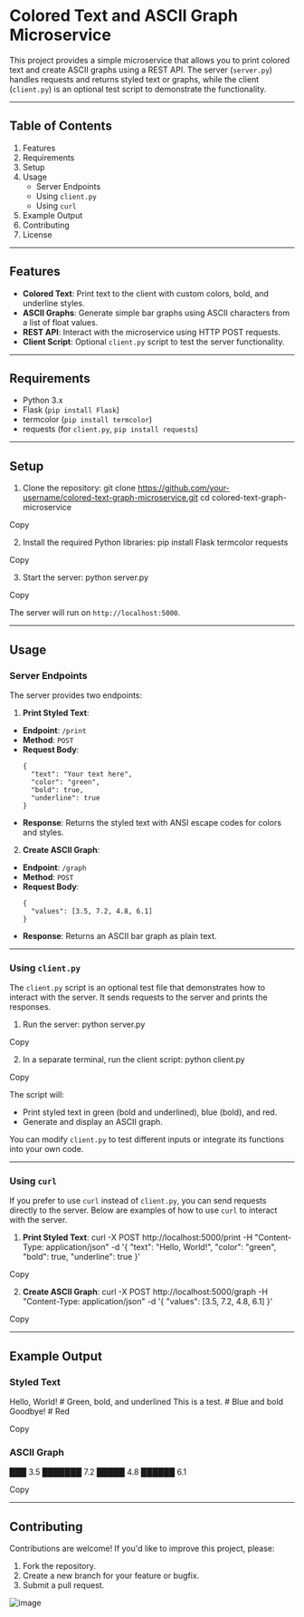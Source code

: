 # Colored Text and ASCII Graph Microservice

This project provides a simple microservice that allows you to print colored text and create ASCII graphs using a REST API. The server (`server.py`) handles requests and returns styled text or graphs, while the client (`client.py`) is an optional test script to demonstrate the functionality.

---

## Table of Contents

1. Features
2. Requirements
3. Setup
4. Usage
   - Server Endpoints
   - Using `client.py`
   - Using `curl`
5. Example Output
6. Contributing
7. License

---

## Features

- **Colored Text**: Print text to the client with custom colors, bold, and underline styles.
- **ASCII Graphs**: Generate simple bar graphs using ASCII characters from a list of float values.
- **REST API**: Interact with the microservice using HTTP POST requests.
- **Client Script**: Optional `client.py` script to test the server functionality.

---

## Requirements

- Python 3.x
- Flask (`pip install Flask`)
- termcolor (`pip install termcolor`)
- requests (for `client.py`, `pip install requests`)

---

## Setup

1. Clone the repository:
git clone https://github.com/your-username/colored-text-graph-microservice.git
cd colored-text-graph-microservice

Copy

2. Install the required Python libraries:
pip install Flask termcolor requests

Copy

3. Start the server:
python server.py

Copy

The server will run on `http://localhost:5000`.

---

## Usage

### Server Endpoints

The server provides two endpoints:

1. **Print Styled Text**:
- **Endpoint**: `/print`
- **Method**: `POST`
- **Request Body**:
  ```
  {
    "text": "Your text here",
    "color": "green",
    "bold": true,
    "underline": true
  }
  ```
- **Response**: Returns the styled text with ANSI escape codes for colors and styles.

2. **Create ASCII Graph**:
- **Endpoint**: `/graph`
- **Method**: `POST`
- **Request Body**:
  ```
  {
    "values": [3.5, 7.2, 4.8, 6.1]
  }
  ```
- **Response**: Returns an ASCII bar graph as plain text.

---

### Using `client.py`

The `client.py` script is an optional test file that demonstrates how to interact with the server. It sends requests to the server and prints the responses.

1. Run the server:
python server.py

Copy

2. In a separate terminal, run the client script:
python client.py

Copy

The script will:
- Print styled text in green (bold and underlined), blue (bold), and red.
- Generate and display an ASCII graph.

You can modify `client.py` to test different inputs or integrate its functions into your own code.

---

### Using `curl`

If you prefer to use `curl` instead of `client.py`, you can send requests directly to the server. Below are examples of how to use `curl` to interact with the server.

1. **Print Styled Text**:
curl -X POST http://localhost:5000/print
-H "Content-Type: application/json"
-d '{
"text": "Hello, World!",
"color": "green",
"bold": true,
"underline": true
}'

Copy

2. **Create ASCII Graph**:
curl -X POST http://localhost:5000/graph
-H "Content-Type: application/json"
-d '{
"values": [3.5, 7.2, 4.8, 6.1]
}'

Copy

---

## Example Output

### Styled Text
Hello, World! # Green, bold, and underlined
This is a test. # Blue and bold
Goodbye! # Red

Copy

### ASCII Graph
███ 3.5
███████ 7.2
█████ 4.8
██████ 6.1

Copy

---

## Contributing

Contributions are welcome! If you'd like to improve this project, please:

1. Fork the repository.
2. Create a new branch for your feature or bugfix.
3. Submit a pull request.

![image](https://github.com/user-attachments/assets/623adc6f-e324-4151-a887-9e1df8056ade)
